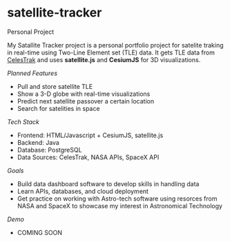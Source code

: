 # satellite-tracker
Personal Project

My Satallite Tracker project is a personal portfolio project for satelite traking in real-time using Two-Line Element set (TLE) data. It gets TLE data from [CelesTrak](https://celestrak.org/) and uses **satellite.js** and **CesiumJS** for 3D visualizations. 

*Planned Features*
- Pull and store satellite TLE
- Show a 3-D globe with real-time visualizations
- Predict next satellite passover a certain location
- Search for satelities in space

*Tech Stack*
- Frontend: HTML/Javascript + CesiumJS, satellite.js
- Backend: Java
- Database: PostgreSQL
- Data Sources: CelesTrak, NASA APIs, SpaceX API

*Goals*
- Build data dashboard software to develop skills in handling data
- Learn APIs, databases, and cloud deployment
- Get practice on working with Astro-tech software using resorces from NASA and SpaceX to showcase my interest in Astronomical Technology

*Demo* 
- COMING SOON
